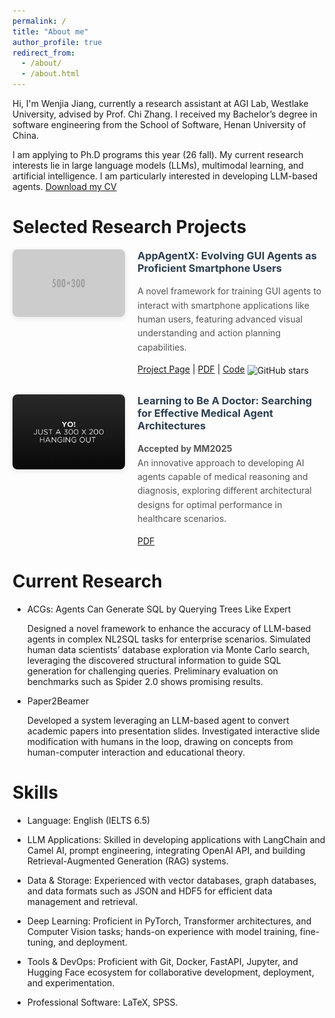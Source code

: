 ```yaml
---
permalink: /
title: "About me"
author_profile: true
redirect_from:
  - /about/
  - /about.html
---
```


Hi, I'm Wenjia Jiang, currently a research assistant at AGI Lab, Westlake University, advised by Prof. Chi Zhang. I received my Bachelor’s degree in software engineering from the School of Software, Henan University of China.

I am applying to Ph.D programs this year (26 fall). My current research interests lie in large language models (LLMs), multimodal learning, and artificial intelligence. I am particularly interested in developing LLM-based agents.
[Download my CV](files/CV_Wenjia_Jiang.pdf)

# Selected Research Projects

<div style="display: flex; align-items: flex-start; margin-bottom: 30px; gap: 20px;">
  <div style="flex-shrink: 0; width: 180px;">
    <img src="images/500x300.png" alt="AppAgentX Project" style="width: 100%; border-radius: 8px; box-shadow: 0 2px 8px rgba(0,0,0,0.1);">
  </div>
  <div style="flex: 1;">
    <h3 style="margin-top: 0; color: #2c3e50;">AppAgentX: Evolving GUI Agents as Proficient Smartphone Users</h3>
    <p style="margin: 10px 0; line-height: 1.6; color: #555;">
      A novel framework for training GUI agents to interact with smartphone applications like human users, featuring advanced visual understanding and action planning capabilities.
    </p>
    <div style="margin-top: 15px;">
      <a href="https://appagentx.github.io/">Project Page</a> | <a href="https://arxiv.org/pdf/2503.02268.pdf">PDF</a> | <a href="https://github.com/Westlake-AGI-Lab/AppAgentX">Code</a> <img src="https://img.shields.io/github/stars/Westlake-AGI-Lab/AppAgentX?style=social" alt="GitHub stars" style="vertical-align: middle;">
    </div>
  </div>
</div>

<div style="display: flex; align-items: flex-start; margin-bottom: 30px; gap: 20px;">
  <div style="flex-shrink: 0; width: 180px;">
    <img src="images/image-alignment-300x200.jpg" alt="Medical Agent Project" style="width: 100%; border-radius: 8px; box-shadow: 0 2px 8px rgba(0,0,0,0.1);">
  </div>
  <div style="flex: 1;">
    <h3 style="margin-top: 0; color: #2c3e50;">Learning to Be A Doctor: Searching for Effective Medical Agent Architectures</h3>
    <p style="margin: 10px 0; line-height: 1.6; color: #555;">
      <strong>Accepted by MM2025</strong><br>
      An innovative approach to developing AI agents capable of medical reasoning and diagnosis, exploring different architectural designs for optimal performance in healthcare scenarios.
    </p>
    <div style="margin-top: 15px;">
      <a href="https://arxiv.org/abs/2504.11301">PDF</a>
    </div>
  </div>
</div>

# Current Research

- ACGs: Agents Can Generate SQL by Querying Trees Like Expert

  Designed a novel framework to enhance the accuracy of LLM-based agents in complex NL2SQL tasks for enterprise scenarios. Simulated human data scientists’ database exploration via Monte Carlo search, leveraging the discovered structural information to guide SQL generation for challenging queries. Preliminary evaluation on benchmarks such as Spider 2.0 shows promising results.

- Paper2Beamer

  Developed a system leveraging an LLM-based agent to convert academic papers into presentation slides. Investigated interactive slide modification with humans in the loop, drawing on concepts from human-computer interaction and educational theory.

# Skills

- Language: English (IELTS 6.5)

- LLM Applications: Skilled in developing applications with LangChain and Camel AI, prompt engineering, integrating OpenAI API, and building Retrieval-Augmented Generation (RAG) systems.

- Data & Storage: Experienced with vector databases, graph databases, and data formats such as JSON and HDF5 for efficient data management and retrieval.

- Deep Learning: Proficient in PyTorch, Transformer architectures, and Computer Vision tasks; hands-on experience with model training, fine-tuning, and deployment.

- Tools & DevOps: Proficient with Git, Docker, FastAPI, Jupyter, and Hugging Face ecosystem for collaborative development, deployment, and experimentation.

- Professional Software: LaTeX, SPSS.
